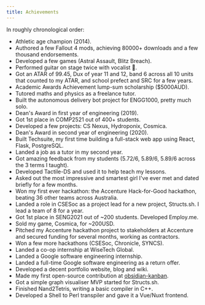 ```yaml
---
title: Achievements
---
```


In roughly chronological order:
- Athletic age champion (2014).
- Authored a few Fallout 4 mods, achieving 80000+ downloads and a few thousand endorsements.
- Developed a few games (Astral Assault, Blitz Breach).
- Performed guitar on stage twice with vocalist 🎸.
- Got an ATAR of 99.45, Dux of year 11 and 12, band 6 across all 10 units that counted to my ATAR, and school prefect and SRC for a few years.
- Academic Awards Achievement lump-sum scholarship ($5000AUD).
- Tutored maths and physics as a freelance tutor.
- Built the autonomous delivery bot project for ENGG1000, pretty much solo.
- Dean's Award in first year of engineering (2019).
- Got 1st place in COMP2521 out of 400+ students.
- Developed a few projects: CS Nexus, Hydroponix, Cosmica.
- Dean's Award in second year of engineering (2020).
- Built Techsuite, my first time building a full-stack web app using React, Flask, PostgreSQL.
- Landed a job as a tutor in my second year.
- Got amazing feedback from my students (5.72/6, 5.89/6, 5.89/6 across the 3 terms I taught).
- Developed Tactile-DS and used it to help teach my lessons.
- Asked out the most impressive and smartest girl I've ever met and dated briefly for a few months.
- Won my first ever hackathon: the Accenture Hack-for-Good hackathon, beating 36 other teams across Australia.
- Landed a role in CSESoc as a project lead for a new project, Structs.sh. I lead a team of 8 for a year.
- Got 1st place in SENG2021 out of ~200 students. Developed Employ.me.
- Sold my game, Cosmica, for ~200USD.
- Pitched my Accenture hackathon project to stakeholders at Accenture and secured funding for several months, working as contractors.
- Won a few more hackathons (CSESoc, Chronicle, SYNCS).
- Landed a co-op internship at WiseTech Global.
- Landed a Google software engineering internship.
- Landed a full-time Google software engineering as a return offer.
- Developed a decent portfolio website, blog and wiki.
- Made my first open-source contribution at [obsidian-kanban](https://github.com/mgmeyers/obsidian-kanban/pull/641).
- Got a simple graph visualiser MVP started for Structs.sh.
- Finished Nand2Tetris, writing a basic compiler in C++.
- Developed a Shell to Perl transpiler and gave it a Vue/Nuxt frontend.

